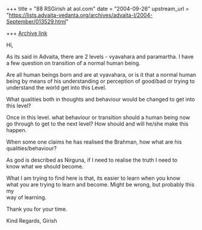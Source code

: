 +++
title = "88 RSGirish at aol.com"
date = "2004-09-26"
upstream_url = "https://lists.advaita-vedanta.org/archives/advaita-l/2004-September/013529.html"

+++
[Archive link](https://lists.advaita-vedanta.org/archives/advaita-l/2004-September/013529.html)

Hi,

As its said in Advaita, there are 2 levels - vyavahara and  paramartha.
I have a few question on transition of a normal human being.

Are all human beings born and are at vyavahara, or is it that a normal  human 
being by means of his understanding or perception of good/bad or trying to  
understand the world get into this Level.

What qualities both in thoughts and behaviour would be changed to get into  
this level?

Once in this level. what behaviour or transition should a human being  now go 
through to get to the next level? How should and will he/she make this  
happen.

When some one claims he has realised the Brahman, how what are his  
qualities/behaviour?

As god is described as Nirguna, if I need to realise the truth I need to  
know what we should become.

What I am trying to find here is that, its easier to learn when you know  
what you are trying to learn and become. Might be wrong, but probably this my  
way of learning.

Thank you for your time.

Kind Regards,
Girish


